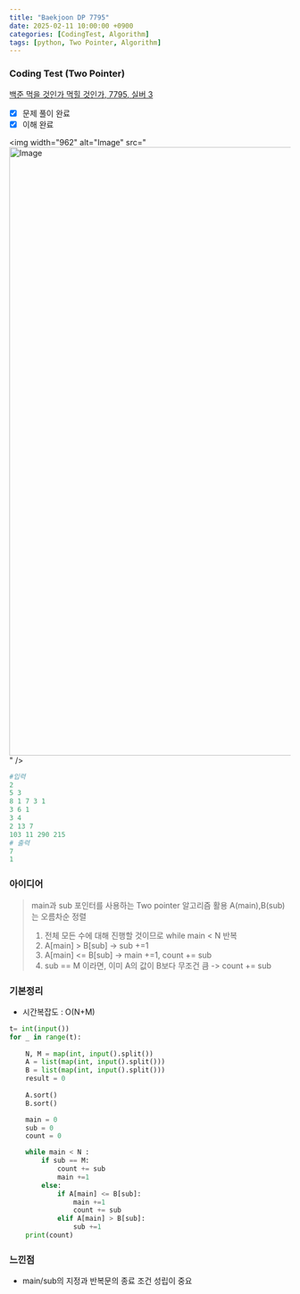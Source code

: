 ```yaml
---
title: "Baekjoon DP 7795"
date: 2025-02-11 10:00:00 +0900
categories: [CodingTest, Algorithm]
tags: [python, Two Pointer, Algorithm]
---
```


### Coding Test (Two Pointer)
[백준 먹을 것인가 먹힐 것인가, 7795, 실버 3](https://www.acmicpc.net/problem/7795)

- [x] 문제 풀이 완료
- [x] 이해 완료

<img width="962" alt="Image" src="<img width="1091" alt="Image" src="https://github.com/user-attachments/assets/21d11693-7bf7-4ed0-abd9-355223221691" />" />

```python
#입력
2
5 3
8 1 7 3 1
3 6 1
3 4
2 13 7
103 11 290 215
# 출력
7
1
```


### 아이디어
> main과 sub 포인터를 사용하는 Two pointer 알고리즘 활용
> A(main),B(sub)는 오름차순 정렬
> 1. 전체 모든 수에 대해 진행할 것이므로 while main < N 반복
> 2. A[main] > B[sub] -> sub +=1 
> 3. A[main] <= B[sub] -> main +=1, count += sub
> 4. sub == M 이라면, 이미 A의 값이 B보다 무조건 큼 -> count += sub

### 기본정리
* 시간복잡도 : O(N+M)

```python
t= int(input())
for _ in range(t):
    
    N, M = map(int, input().split())
    A = list(map(int, input().split()))
    B = list(map(int, input().split()))
    result = 0
    
    A.sort()
    B.sort()

    main = 0
    sub = 0
    count = 0

    while main < N :
        if sub == M:
            count += sub
            main +=1 
        else:
            if A[main] <= B[sub]:
                main +=1
                count += sub
            elif A[main] > B[sub]:
                sub +=1
    print(count)
```

### 느낀점
* main/sub의 지정과 반복문의 종료 조건 성립이 중요

